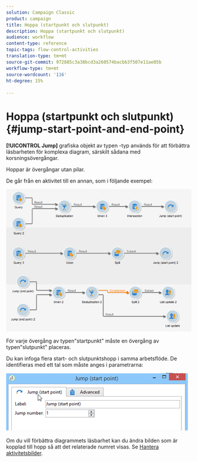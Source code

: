 ```yaml
---
solution: Campaign Classic
product: campaign
title: Hoppa (startpunkt och slutpunkt)
description: Hoppa (startpunkt och slutpunkt)
audience: workflow
content-type: reference
topic-tags: flow-control-activities
translation-type: tm+mt
source-git-commit: 972885c3a38bcd3a260574bacbb3f507e11ae05b
workflow-type: tm+mt
source-wordcount: '116'
ht-degree: 15%

---
```



# Hoppa (startpunkt och slutpunkt){#jump-start-point-and-end-point}

**[!UICONTROL Jump]** grafiska objekt av typen -typ används för att förbättra läsbarheten för komplexa diagram, särskilt sådana med korsningsövergångar.

Hoppar är övergångar utan pilar.

De går från en aktivitet till en annan, som i följande exempel:

![](assets/s_user_segmentation_jump_sample.png)

För varje övergång av typen&quot;startpunkt&quot; måste en övergång av typen&quot;slutpunkt&quot; placeras.

Du kan infoga flera start- och slutpunktshopp i samma arbetsflöde. De identifieras med ett tal som måste anges i parametrarna:

![](assets/s_user_segmentation_jump_in.png)

Om du vill förbättra diagrammets läsbarhet kan du ändra bilden som är kopplad till hopp så att det relaterade numret visas. Se [Hantera aktivitetsbilder](../../workflow/using/managing-activity-images.md).
